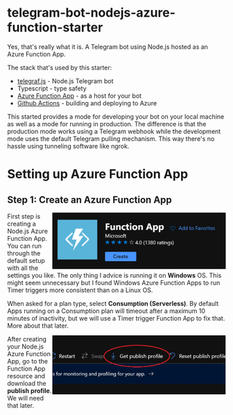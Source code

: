 # telegram-bot-nodejs-azure-function-starter

Yes, that's really what it is. A Telegram bot using Node.js hosted as an Azure Function App. 

The stack that's used by this starter: 
- [telegraf.js](https://telegraf.js.org/) - Node.js Telegram bot
- Typescript - type safety
- [Azure Function App](https://docs.microsoft.com/en-us/azure/azure-functions/) - as a host for your bot
- [Github Actions](https://github.com/features/actions) - building and deploying to Azure

This started provides a mode for developing your bot on your local machine as well as a mode for running in production. The difference is that the production mode works using a Telegram webhook while the development mode uses the default Telegram pulling mechanism. This way there's no hassle using tunneling software like ngrok. 

# Setting up Azure Function App
## Step 1: Create an Azure Function App
<img src="/docs/create-function-app.jpg" alt="Create Azure Function App" align="right" width="400" />

First step is creating a Node.js Azure Function App. You can run through the default setup with all the settings you like. The only thing I advice is running it on __Windows__ OS. This might seem unnecessary but I found Windows Azure Function Apps to run Timer triggers more consistent than on a Linux OS. 

When asked for a plan type, select __Consumption (Serverless)__. By default Apps running on a Consumption plan will timeout after a maximum 10 minutes of inactivity, but we will use a Timer trigger Function App to fix that. More about that later. 

<img src="/docs/publish-profile.jpg" alt="Download publish profile" align="right" width="400" />

After creating your Node.js Azure Function App, go to the Function App resource and download the __publish profile__. We will need that later. 



